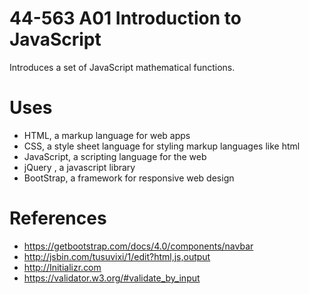 # 44-563 A01 Introduction to JavaScript

Introduces a set of JavaScript mathematical functions. 

# Uses

- HTML, a markup language for web apps
- CSS, a style sheet language for styling markup languages like html
- JavaScript, a scripting language for the web
- jQuery , a javascript library
- BootStrap, a framework for responsive web design

# References

- https://getbootstrap.com/docs/4.0/components/navbar
- http://jsbin.com/tusuvixi/1/edit?html,js,output
- http://Initializr.com
- https://validator.w3.org/#validate_by_input

